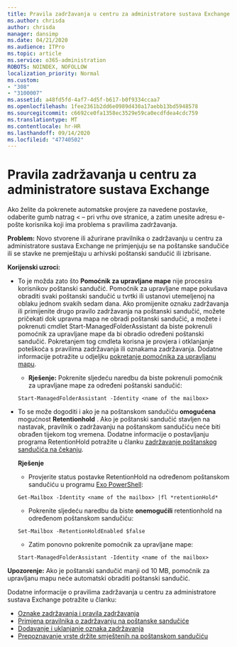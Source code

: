 ```yaml
---
title: Pravila zadržavanja u centru za administratore sustava Exchange ne funkcioniraju
ms.author: chrisda
author: chrisda
manager: dansimp
ms.date: 04/21/2020
ms.audience: ITPro
ms.topic: article
ms.service: o365-administration
ROBOTS: NOINDEX, NOFOLLOW
localization_priority: Normal
ms.custom:
- "308"
- "3100007"
ms.assetid: a48fd5fd-4af7-4d5f-b617-b0f9334ccaa7
ms.openlocfilehash: 1fee2361b2dd6e0989d430a17aebb13bd5948578
ms.sourcegitcommit: c6692ce0fa1358ec3529e59ca0ecdfdea4cdc759
ms.translationtype: MT
ms.contentlocale: hr-HR
ms.lasthandoff: 09/14/2020
ms.locfileid: "47740502"
---
```

# <a name="retention-policies-in-exchange-admin-center"></a>Pravila zadržavanja u centru za administratore sustava Exchange

Ako želite da pokrenete automatske provjere za navedene postavke, odaberite gumb natrag < – pri vrhu ove stranice, a zatim unesite adresu e-pošte korisnika koji ima problema s pravilima zadržavanja.

 **Problem:** Novo stvorene ili ažurirane pravilnika o zadržavanju u centru za administratore sustava Exchange ne primjenjuju se na poštanske sandučiće ili se stavke ne premještaju u arhivski poštanski sandučić ili izbrisane. 
  
 **Korijenski uzroci:**
  
- To je možda zato što **Pomoćnik za upravljane mape** nije procesira korisnikov poštanski sandučić. Pomoćnik za upravljane mape pokušava obraditi svaki poštanski sandučić u tvrtki ili ustanovi utemeljenoj na oblaku jednom svakih sedam dana. Ako promijenite oznaku zadržavanja ili primijenite drugo pravilo zadržavanja na poštanski sandučić, možete pričekati dok upravna mapa ne obradi poštanski sandučić, a možete i pokrenuti cmdlet Start-ManagedFolderAssistant da biste pokrenuli pomoćnik za upravljane mape da bi obradio određeni poštanski sandučić. Pokretanjem tog cmdleta korisna je provjera i otklanjanje poteškoća s pravilima zadržavanja ili oznakama zadržavanja. Dodatne informacije potražite u odjeljku [pokretanje pomoćnika za upravljanu mapu](https://msdn.microsoft.com/library/gg271153%28v=exchsrvcs.149%29.aspx#managedfolderassist).
    
  - **Rješenje:** Pokrenite sljedeću naredbu da biste pokrenuli pomoćnik za upravljane mape za određeni poštanski sandučić:
    
  ```
  Start-ManagedFolderAssistant -Identity <name of the mailbox>
  ```

- To se može dogoditi i ako je na poštanskom sandučiću **omogućena** mogućnost **Retentionhold** . Ako je poštanski sandučić stavljen na nastavak, pravilnik o zadržavanju na poštanskom sandučiću neće biti obrađen tijekom tog vremena. Dodatne informacije o postavljanju programa RetentionHold potražite u članku [zadržavanje poštanskog sandučića na čekanju](https://docs.microsoft.com/exchange/security-and-compliance/messaging-records-management/mailbox-retention-hold).
    
    **Rješenje**
    
  - Provjerite status postavke RetentionHold na određenom poštanskom sandučiću u programu [Exo PowerShell](https://docs.microsoft.com/powershell/exchange/exchange-online/connect-to-exchange-online-powershell/connect-to-exchange-online-powershell?view=exchange-ps):
    
  ```
  Get-Mailbox -Identity <name of the mailbox> |fl *retentionHold*
  ```

  - Pokrenite sljedeću naredbu da biste **onemogućili** retentionhold na određenom poštanskom sandučiću:
    
  ```
  Set-Mailbox -RetentionHoldEnabled $false
  ```

  - Zatim ponovno pokrenite pomoćnik za upravljane mape:
    
  ```
  Start-ManagedFolderAssistant -Identity <name of the mailbox>
  ```

 **Upozorenje:** Ako je poštanski sandučić manji od 10 MB, pomoćnik za upravljanu mapu neće automatski obraditi poštanski sandučić.
 
Dodatne informacije o pravilima zadržavanja u centru za administratore sustava Exchange potražite u članku:
- [Oznake zadržavanja i pravila zadržavanja](https://docs.microsoft.com/exchange/security-and-compliance/messaging-records-management/retention-tags-and-policies)
- [Primjena pravilnika o zadržavanju na poštanske sandučiće](https://docs.microsoft.com/exchange/security-and-compliance/messaging-records-management/apply-retention-policy)
- [Dodavanje i uklanjanje oznaka zadržavanja](https://docs.microsoft.com/exchange/security-and-compliance/messaging-records-management/add-or-remove-retention-tags)
- [Prepoznavanje vrste držite smještenih na poštanskom sandučiću](https://docs.microsoft.com/microsoft-365/compliance/identify-a-hold-on-an-exchange-online-mailbox)
